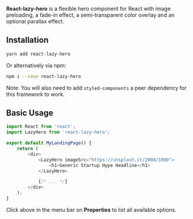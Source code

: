 **React-lazy-hero** is a flexible hero component for React with image preloading, a fade-in effect, a semi-transparent color overlay and an optional parallax effect.


## Installation

```sh
yarn add react-lazy-hero
```

Or alternatively via npm:
```sh
npm i --save react-lazy-hero
```

Note: You will also need to add `styled-components` a peer dependency for this framework to work.

## Basic Usage

```js
import React from 'react';
import LazyHero from 'react-lazy-hero';

export default MyLandingPage() {
    return (
        <div>
            <LazyHero imageSrc="https://unsplash.it/2000/1000">
                <h1>Generic Startup Hype Headline</h1>
            </LazyHero>

            {/* ... */}
        </div>
    );
}
```

Click above in the menu bar on **Properties** to list all available options.
